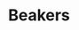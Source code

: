 ---
label: 
title: "Beakers"
order: 650
layout: table-of-contents
presentation: grid
outputs: [ html ]
---